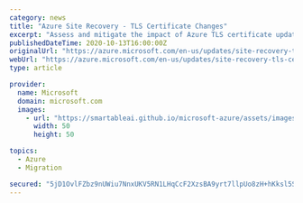 ```yaml
---
category: news
title: "Azure Site Recovery - TLS Certificate Changes"
excerpt: "Assess and mitigate the impact of Azure TLS certificate updates on your Site Recovery environment"
publishedDateTime: 2020-10-13T16:00:00Z
originalUrl: "https://azure.microsoft.com/en-us/updates/site-recovery-tls-certificate-update/"
webUrl: "https://azure.microsoft.com/en-us/updates/site-recovery-tls-certificate-update/"
type: article

provider:
  name: Microsoft
  domain: microsoft.com
  images:
    - url: "https://smartableai.github.io/microsoft-azure/assets/images/organizations/microsoft.com-50x50.jpg"
      width: 50
      height: 50

topics:
  - Azure
  - Migration

secured: "5jD1OvlFZbz9nUWiu7NnxUKV5RN1LHqCcF2XzsBA9yrt7llpUo8zH+hKksl5SsuHKLWecH1P4fWWEIrJryOfUsHTDXKl8f5gSC+Ky4rzW5MMseOzYkJBLVr/NTnFcFq62Mn3TxB7prtoI4ObsUbwLlcl3RU63lRjlbO5V1i8nLnX+UlXKKejXCz8V1Xl810AyvWBhBtn5KWURLxr7oN32LCRRr1MHJy5SG6gpnbX8pw7VUqy3qNffTpMxRb6J7e2r0NNkCOw+Ufy2Be/qVpmo0doOIjpVuAh4X3xfVuNZw2c/qFUsiFVUwOcXQkLgsajPNeNu2XgOxgHEdaMIQP3Sta2ecY9F0YMm3/t3oOlpJY=;Fomk2+VT7MmTC46Py/VsYQ=="
---
```


